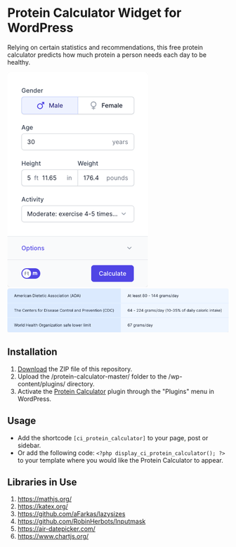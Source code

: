 # Protein Calculator Widget for WordPress

Relying on certain statistics and recommendations, this free protein calculator predicts how much protein a person needs each day to be healthy.

![Protein Calculator Input Form](/assets/images/screenshot-1.png "Protein Calculator Input Form")
![Protein Calculator Calculation Results](/assets/images/screenshot-2.png "Protein Calculator Calculation Results")

## Installation

1. [Download](https://github.com/pub-calculator-io/protein-calculator/archive/refs/heads/master.zip) the ZIP file of this repository.
2. Upload the /protein-calculator-master/ folder to the /wp-content/plugins/ directory.
3. Activate the [Protein Calculator](https://www.calculator.io/protein-calculator/ "Protein Calculator Homepage") plugin through the "Plugins" menu in WordPress.

## Usage
* Add the shortcode `[ci_protein_calculator]` to your page, post or sidebar.
* Or add the following code: `<?php display_ci_protein_calculator(); ?>` to your template where you would like the Protein Calculator to appear.

## Libraries in Use
1. https://mathjs.org/
2. https://katex.org/
3. https://github.com/aFarkas/lazysizes
4. https://github.com/RobinHerbots/Inputmask
5. https://air-datepicker.com/
6. https://www.chartjs.org/
